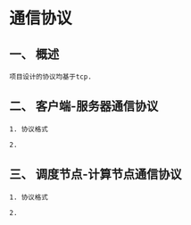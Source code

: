 # 通信协议  

## 一、 概述  
    项目设计的协议均基于tcp.
   
## 二、 客户端-服务器通信协议  
    1. 协议格式  
    
    2. 
    
## 三、 调度节点-计算节点通信协议
    1. 协议格式  
    
    2. 
    
    